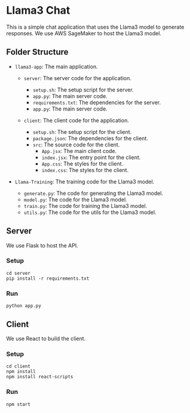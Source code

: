 # Llama3 Chat
This is a simple chat application that uses the Llama3 model to generate responses.
We use AWS SageMaker to host the Llama3 model.

## Folder Structure
- `llama3-app`: The main application.
    - `server`: The server code for the application.
        - `setup.sh`: The setup script for the server.  
        - `app.py`: The main server code.   
        - `requirements.txt`: The dependencies for the server.  
        - `app.py`: The main server code.   

    - `client`: The client code for the application.    
        - `setup.sh`: The setup script for the client.
        - `package.json`: The dependencies for the client.
        - `src`: The source code for the client.
            - `App.jsx`: The main client code.
            - `index.jsx`: The entry point for the client.
            - `App.css`: The styles for the client.
            - `index.css`: The styles for the client.

- `Llama-Training`: The training code for the Llama3 model.
    - `generate.py`: The code for generating the Llama3 model.
    - `model.py`: The code for the Llama3 model.
    - `train.py`: The code for training the Llama3 model.
    - `utils.py`: The code for the utils for the Llama3 model.

## Server
We use Flask to host the API.
### Setup

```
cd server
pip install -r requirements.txt
```

### Run

```
python app.py
```

## Client
We use React to build the client.
### Setup
```
cd client
npm install
npm install react-scripts
```

### Run

```
npm start
```
